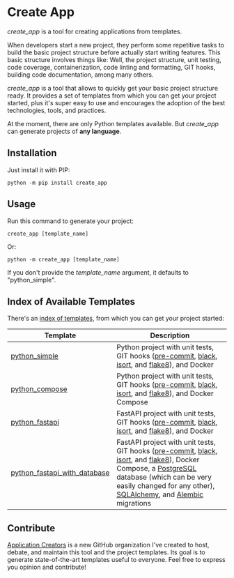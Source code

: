 # Create App

_create_app_ is a tool for creating applications from templates.

When developers start a new project, they perform some repetitive tasks to build the basic project structure before 
actually start writing features. This basic structure involves things like: Well, the project structure, unit testing, 
code coverage, containerization, code linting and formatting, GIT hooks, building code documentation, among many others. 

_create_app_ is a tool that allows to quickly get your basic project structure ready. It provides a set of templates
from which you can get your project started, plus it's super easy to use and encourages the adoption of the best 
technologies, tools, and practices. 

At the moment, there are only Python templates available. But _create_app_ can generate projects of **any language**.


## Installation

Just install it with PIP:
```shell
python -m pip install create_app
```

## Usage

Run this command to generate your project:
```shell
create_app [template_name]
```

Or:
```shell
python -m create_app [template_name]
```

If you don't provide the _template_name_ argument, it defaults to "python_simple".


## Index of Available Templates

There's an [index of templates](/templates.json), from which you can get your project started:

| **Template**                                                                                         | **Description**                                                                                                                                                                                                                                                                                                                                                                                                                                    |
|------------------------------------------------------------------------------------------------------|----------------------------------------------------------------------------------------------------------------------------------------------------------------------------------------------------------------------------------------------------------------------------------------------------------------------------------------------------------------------------------------------------------------------------------------------------|
| [python_simple](https://github.com/application-creators/python_simple)                               | Python project with unit tests, GIT hooks ([pre-commit](https://pre-commit.com/), [black](https://github.com/psf/black), [isort](https://pycqa.github.io/isort/), and [flake8](https://flake8.pycqa.org/en/latest/)), and Docker                                                                                                                                                                                                                   |
| [python_compose](https://github.com/application-creators/python_compose)                             | Python project with unit tests, GIT hooks ([pre-commit](https://pre-commit.com/), [black](https://github.com/psf/black), [isort](https://pycqa.github.io/isort/), and [flake8](https://flake8.pycqa.org/en/latest/)), and Docker Compose                                                                                                                                                                                                           |
| [python_fastapi](https://github.com/application-creators/python_fastapi)                             | FastAPI project with unit tests, GIT hooks ([pre-commit](https://pre-commit.com/), [black](https://github.com/psf/black), [isort](https://pycqa.github.io/isort/), and [flake8](https://flake8.pycqa.org/en/latest/)), and Docker                                                                                                                                                                                                                  |
| [python_fastapi_with_database](https://github.com/application-creators/python_fastapi_with_database) | FastAPI project with unit tests, GIT hooks ([pre-commit](https://pre-commit.com/), [black](https://github.com/psf/black), [isort](https://pycqa.github.io/isort/), and [flake8](https://flake8.pycqa.org/en/latest/)), Docker Compose, a [PostgreSQL](https://www.postgresql.org/) database (which can be very easily changed for any other), [SQLAlchemy](https://www.sqlalchemy.org/), and [Alembic](https://alembic.sqlalchemy.org/) migrations |


## Contribute

[Application Creators](https://github.com/application-creators) is a new GitHub organization I've created to host, 
debate, and maintain this tool and the project templates. Its goal is to generate state-of-the-art templates useful 
to everyone. Feel free to express you opinion and contribute!
